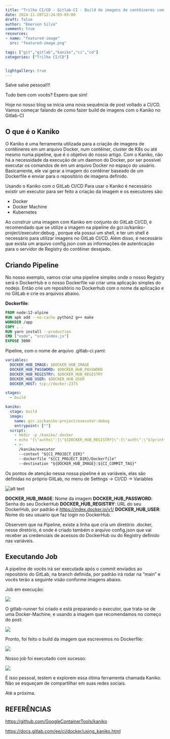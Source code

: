 ```yaml
---
title: "Trilha CI/CD - Gitlab-CI - Build de imagens de contêineres com Kaniko"
date: 2024-11-20T12:24:03-03:00
draft: false
author: "Emerson Silva"
comment: true 
resources:
- name: "featured-image"
  src: "featured-image.png"

tags: ["git","gitlab","kaniko","ci","cd"]
categories: ["Trilha CI/CD"]


lightgallery: true
---
```


Salve salve pessoal!!!

Tudo bem com vocês? Espero que sim!  

Hoje no nosso blog se inicia uma nova sequência de post voltado a CI/CD. Vamos começar falando de como fazer build de imagens com o Kaniko no Gitlab-CI

## O que é o Kaniko

O Kaniko é uma ferramenta utilizada para a criação de imagens de contêineres em um arquivo Docker, num contêiner, cluster de K8s ou até mesmo numa pipeline, que é o objetivo do nosso artigo. Com o Kaniko, não há a necessidade da execução de um daemon do Docker, por ser possível executar os comandos de em um arquivo Docker no espaço do usuário. Basicamente, ele vai gerar a imagem do contêiner baseado de um Dockerfile e enviar para o repositório de imagens definido.

Usando o Kaniko com o GitLab CI/CD
Para usar o Kaniko é necessário existir um executor para ser feito a criação da imagem e os executores são:

- Docker
- Docker Machine
- Kubernetes

Ao construir uma imagem com Kaniko em conjunto do GitLab CI/CD, é recomendado que se utilize a imagem na pipeline do  gcr.io/kaniko-project/executor:debug , porque ela possui um shell, e ter um shell é necessário para utilizar imagens no GitLab CI/CD. Além disso, é necessário que exista um arquivo config.json com as informações de autenticação para o servidor de Registry do contêiner desejado.

## Criando Pipeline

No nosso exemplo, vamos criar uma pipeline simples onde o nosso Registry será o DockerHub e o nosso Dockerfile vai criar uma aplicação simples do nodejs. Então crie um repositório no Dockerhub com o nome da aplicação e no GitLab e crie os arquivos abaixo.

**Dockerfile**:

```Dockerfile
FROM node:12-alpine
RUN apk add --no-cache python2 g++ make
WORKDIR /app
COPY . .
RUN yarn install --production
CMD ["node", "src/index.js"]
EXPOSE 3000
```

Pipeline, com o nome de arquivo .gitlab-ci.yaml:

```yml
variables:
  DOCKER_HUB_IMAGE: $DOCKER_HUB_IMAGE
  DOCKER_HUB_PASSWORD: $DOCKER_HUB_PASSWORD
  DOCKER_HUB_REGISTRY: $DOCKER_HUB_REGISTRY
  DOCKER_HUB_USER: $DOCKER_HUB_USER
  DOCKER_HOST: tcp://docker:2375

stages:
  - build

kaniko:
  stage: build
  image:
    name: gcr.io/kaniko-project/executor:debug
    entrypoint: [""]
  script:
    - mkdir -p /kaniko/.docker
    - echo "{\"auths\":{\"${DOCKER_HUB_REGISTRY}\":{\"auth\":\"$(printf "%s:%s" "${DOCKER_HUB_USER}" "${DOCKER_HUB_PASSWORD}" | base64 | tr -d '\n')\"}}}" > /kaniko/.docker/config.json
    - >-
      /kaniko/executor
      --context "${CI_PROJECT_DIR}"
      --dockerfile "${CI_PROJECT_DIR}/Dockerfile"
      --destination "${DOCKER_HUB_IMAGE}:${CI_COMMIT_TAG}"
```

Os pontos de atenção nessa nossa pipeline é as variáveis, elas são definidas no próprio GitLab, no menu de Settings -> CI/CD -> Variables

![alt text](https://blog.4linux.com.br/wp-content/uploads/2022/04/gitlab01.png)

**DOCKER_HUB_IMAGE**: Nome da imagem
**DOCKER_HUB_PASSWORD**: Senha do seu DockerHub
**DOCKER_HUB_REGISTRY**: URL do seu DockerHub, por padrão é https://index.docker.io/v1/
**DOCKER_HUB_USER**: Nome do seu usuario que faz login no DockerHub.

Observem que na Pipeline,  existe a linha que cria um diretório .docker, nesse diretório, é onde é criado também o arquivo config.json que vai receber as credenciais de acessos do DockerHub ou do Registry definido nas variáveis.

## Executando Job

A pipeline de vocês irá ser executada após o commit enviados ao repositório do GitLab, na branch definida, por padrão irá rodar na “main” e vocês terão a seguinte visão conforme imagens abaixo.

Job em execução:

![](https://blog.4linux.com.br/wp-content/uploads/2022/04/kaniko01.png)

O gitlab-runner foi criado e está preparando o executor, que trata-se de uma Docker-Machine, e usando a imagem que recomendamos no começo do post:

![](https://blog.4linux.com.br/wp-content/uploads/2022/04/kaniko02.png)

Pronto, foi feito o build da imagem que escrevemos no Dockerfile:

![](https://blog.4linux.com.br/wp-content/uploads/2022/04/kaniko03.png)

Nosso job foi executado com sucesso:

![](https://blog.4linux.com.br/wp-content/uploads/2022/04/kaniko04.png)

É isso pessoal, testem e explorem essa ótima ferramenta chamada Kaniko. Não se esqueçam de compartilhar em suas redes sociais.

Até a próxima.

## REFERÊNCIAS
https://github.com/GoogleContainerTools/kaniko

https://docs.gitlab.com/ee/ci/docker/using_kaniko.html

<div id="giscus-comments">
  <script src="https://giscus.app/client.js"
          data-repo="silvemerson/emerson-silva-blog"
          data-repo-id="R_kgDONTalJA"
          data-category="General"
          data-category-id="DIC_kwDONTalJM4CkhmM"
          data-mapping="pathname"
          data-strict="0"
          data-reactions-enabled="1"
          data-emit-metadata="1"
          data-input-position="top"
          data-theme="dark"
          data-lang="pt"
          data-loading="lazy"
          crossorigin="anonymous"
          async>
  </script>
</div>